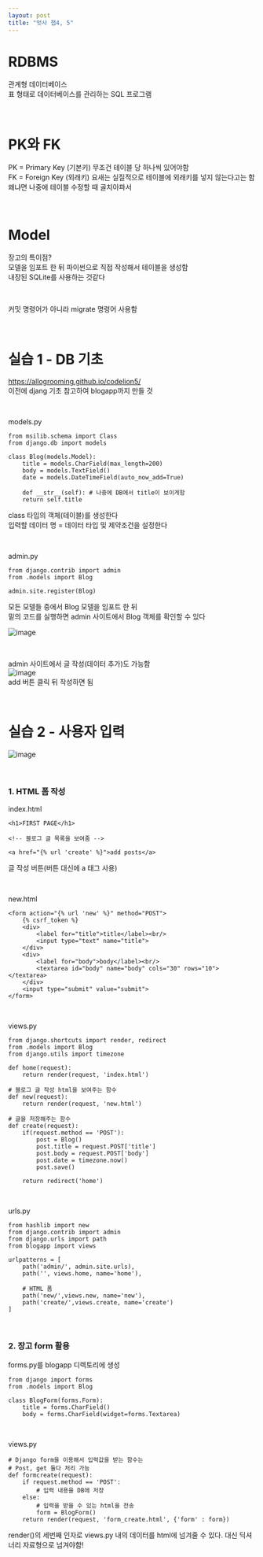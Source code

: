```yaml
---
layout: post
title: "멋사 챕4, 5"
---
```


# RDBMS
관계형 데이터베이스  
표 형태로 데이터베이스를 관리하는 SQL 프로그램  

<br>

# PK와 FK
PK = Primary Key (기본키) 무조건 테이블 당 하나씩 있어야함  
FK = Foreign Key (외래키) 요새는 실질적으로 테이블에 외래키를 넣지 않는다고는 함  
왜냐면 나중에 테이블 수정할 때 골치아파서  

<br>

# Model
장고의 특이점?  
모델을 임포트 한 뒤 파이썬으로 직접 작성해서 테이블을 생성함  
내장된 SQLite를 사용하는 것같다  

<br>

커밋 명령어가 아니라 migrate 명령어 사용함  

<br>

# 실습 1 - DB 기초
https://allogrooming.github.io/codelion5/  
이전에 djang 기초 참고하여 blogapp까지 만들 것  

<br>

models.py
```
from msilib.schema import Class
from django.db import models

class Blog(models.Model):
    title = models.CharField(max_length=200)
    body = models.TextField()
    date = models.DateTimeField(auto_now_add=True)
    
    def __str__(self): # 나중에 DB에서 title이 보이게함
    return self.title
```

class 타입의 객체(테이블)를 생성한다  
입력할 데이터 명 = 데이터 타입 및 제약조건을 설정한다  

<br>

admin.py
```
from django.contrib import admin
from .models import Blog

admin.site.register(Blog)
```
모든 모델들 중에서 Blog 모델을 임포트 한 뒤  
밑의 코드를 실행하면 admin 사이트에서 Blog 객체를 확인할 수 있다  

![image](https://user-images.githubusercontent.com/86642180/175832392-002b933a-6b2b-4f54-9217-029bd86c9b7d.png)

<br>

admin 사이트에서 글 작성(데이터 추가)도 가능함  
![image](https://user-images.githubusercontent.com/86642180/175832421-faa698e5-812a-4e74-905a-2aee202af475.png)  
add 버튼 클릭 뒤 작성하면 됨  

<br>

# 실습 2 - 사용자 입력
![image](https://user-images.githubusercontent.com/86642180/175832512-2226383c-980f-4c48-9051-41f10f50a711.png)  

<br>

### 1. HTML 폼 작성  
index.html  
```
<h1>FIRST PAGE</h1>

<!-- 블로그 글 목록을 보여줌 -->

<a href="{% url 'create' %}">add posts</a>
```
글 작성 버튼(버튼 대신에 a 태그 사용)  

<br>

new.html
```
<form action="{% url 'new' %}" method="POST">
    {% csrf_token %}
    <div>
        <label for="title">title</label><br/>
        <input type="text" name="title">
    </div>
    <div>
        <label for="body">body</label><br/>
        <textarea id="body" name="body" cols="30" rows="10"></textarea>
    </div>
    <input type="submit" value="submit">
</form>
```

<br>

views.py
```
from django.shortcuts import render, redirect
from .models import Blog
from django.utils import timezone

def home(request):
    return render(request, 'index.html')

# 블로그 글 작성 html을 보여주는 함수
def new(request):
    return render(request, 'new.html')

# 글을 저장해주는 함수
def create(request):
    if(request.method == 'POST'):
        post = Blog()
        post.title = request.POST['title']
        post.body = request.POST['body']
        post.date = timezone.now()
        post.save()
    
    return redirect('home')
```

<br>

urls.py
```
from hashlib import new
from django.contrib import admin
from django.urls import path
from blogapp import views

urlpatterns = [
    path('admin/', admin.site.urls),
    path('', views.home, name='home'),

    # HTML 폼
    path('new/',views.new, name='new'),
    path('create/',views.create, name='create')
]
```

<br>

### 2. 장고 form 활용
forms.py를 blogapp 디렉토리에 생성  
```
from django import forms
from .models import Blog

class BlogForm(forms.Form):
    title = forms.CharField()
    body = forms.CharField(widget=forms.Textarea)
```

<br>

views.py
```
# Django form을 이용해서 입력값을 받는 함수는
# Post, get 둘다 처리 가능
def formcreate(request):
    if request.method == 'POST':
        # 입력 내용을 DB에 저장
    else:
        # 입력을 받을 수 있는 html을 전송
        form = BlogForm()
    return render(request, 'form_create.html', {'form' : form})
```
render()의 세번째 인자로 views.py 내의 데이터를 html에 넘겨줄 수 있다. 대신 딕셔너리 자료형으로 넘겨야함!  

<br>

